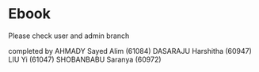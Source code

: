 # Ebook
Please check user and admin branch

completed by 
AHMADY Sayed Alim (61084)
DASARAJU Harshitha (60947)
LIU Yi (61047) 
SHOBANBABU Saranya (60972)
